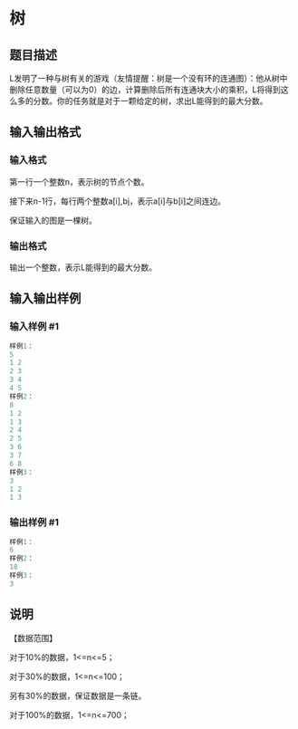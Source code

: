 # 树

## 题目描述

L发明了一种与树有关的游戏（友情提醒：树是一个没有环的连通图）：他从树中删除任意数量（可以为0）的边，计算删除后所有连通块大小的乘积，L将得到这么多的分数。你的任务就是对于一颗给定的树，求出L能得到的最大分数。

## 输入输出格式

### 输入格式

第一行一个整数n，表示树的节点个数。

接下来n-1行，每行两个整数a[i],b[i](1<=a[i],b[i]<=n)，表示a[i]与b[i]之间连边。

保证输入的图是一棵树。

### 输出格式

输出一个整数，表示L能得到的最大分数。

## 输入输出样例

### 输入样例 #1

```cpp
样例1：
5
1 2
2 3
3 4
4 5
样例2：
8
1 2
1 3
2 4
2 5
3 6
3 7
6 8
样例3：
3
1 2
1 3 

```
### 输出样例 #1

```cpp
样例1：
6
样例2：
18
样例3：
3 

```
## 说明

【数据范围】

对于10%的数据，1<=n<=5；

对于30%的数据，1<=n<=100；

另有30%的数据，保证数据是一条链。

对于100%的数据，1<=n<=700；

